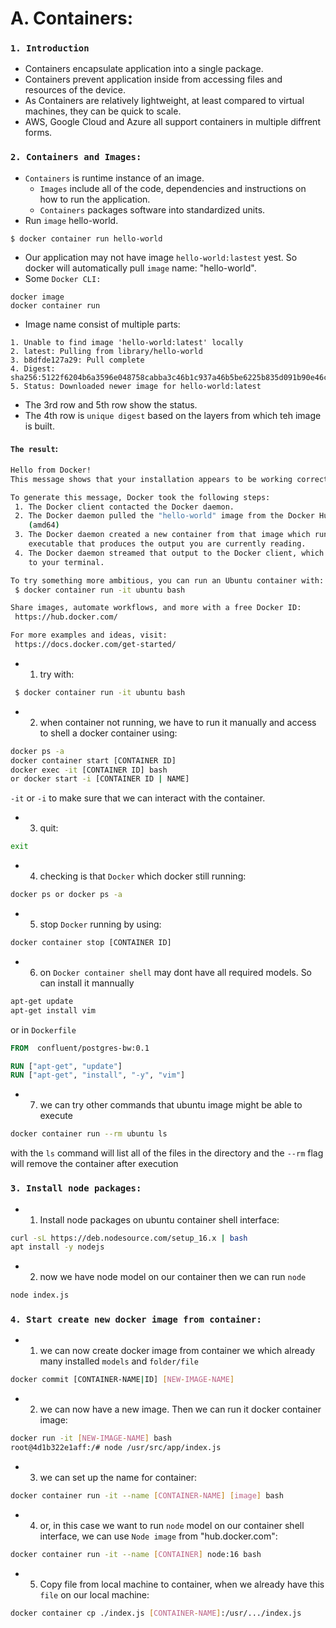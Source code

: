 # A. Containers:

### `1. Introduction`

- Containers encapsulate application into a single package. 
- Containers prevent application inside from accessing files and resources of the device. 
- As Containers are relatively lightweight, at least compared to virtual machines, they can be quick to scale. 
- AWS, Google Cloud and Azure all support containers in multiple diffrent forms. 

### `2. Containers and Images:`

- `Containers` is runtime instance of an image.
    - `Images` include all of the code, dependencies and instructions on how to run the application. 
    - `Containers` packages software into standardized units. 
- Run `image` hello-world. 
```
$ docker container run hello-world
```
- Our application may not have image `hello-world:lastest` yest. So docker will automatically pull `image` name: "hello-world".
- Some `Docker CLI:`
```
docker image
docker container run
```
- Image name consist of multiple parts:
```
1. Unable to find image 'hello-world:latest' locally
2. latest: Pulling from library/hello-world
3. b8dfde127a29: Pull complete
4. Digest: sha256:5122f6204b6a3596e048758cabba3c46b1c937a46b5be6225b835d091b90e46c
5. Status: Downloaded newer image for hello-world:latest
```
- The 3rd row and 5th row show the status.
- The 4th row is `unique digest` based on the layers from which teh image is built. 
#### `The result`: 
```bash
Hello from Docker!
This message shows that your installation appears to be working correctly.

To generate this message, Docker took the following steps:
 1. The Docker client contacted the Docker daemon.
 2. The Docker daemon pulled the "hello-world" image from the Docker Hub.
    (amd64)
 3. The Docker daemon created a new container from that image which runs the
    executable that produces the output you are currently reading.
 4. The Docker daemon streamed that output to the Docker client, which sent it
    to your terminal.

To try something more ambitious, you can run an Ubuntu container with:
 $ docker container run -it ubuntu bash

Share images, automate workflows, and more with a free Docker ID:
 https://hub.docker.com/

For more examples and ideas, visit:
 https://docs.docker.com/get-started/
```
- 1. try with: 
```bash
 $ docker container run -it ubuntu bash
```
- 2. when container not running, we have to run it manually and access to shell a docker container using: 

```bash
docker ps -a
docker container start [CONTAINER ID]
docker exec -it [CONTAINER ID] bash
or docker start -i [CONTAINER ID | NAME]
```
`-it` or `-i` to make sure that we can interact with the container. 

- 3. quit: 

```bash
exit
```
- 4. checking is that `Docker` which docker still running: 

```bash
docker ps or docker ps -a
```

- 5. stop `Docker` running by using: 

```bash
docker container stop [CONTAINER ID]
```

- 6. on `Docker container shell` may dont have all required models. So can install it mannually

```bash
apt-get update
apt-get install vim
```
or in `Dockerfile`

```Dockerfile
FROM  confluent/postgres-bw:0.1

RUN ["apt-get", "update"]
RUN ["apt-get", "install", "-y", "vim"]
```
- 7. we can try other commands that ubuntu image might be able to execute

```bash
docker container run --rm ubuntu ls
```
with the `ls` command will list all of the files in the directory and the `--rm` flag will remove the container after execution


### `3. Install node packages:`

- 1. Install node packages on ubuntu container shell interface: 

```bash
curl -sL https://deb.nodesource.com/setup_16.x | bash
apt install -y nodejs
```
- 2. now we have node model on our container then we can run `node`

```bash
node index.js
```


### `4. Start create new docker image from container: `

- 1. we can now create docker image from container we which already many installed `models` and `folder/file`


```bash
docker commit [CONTAINER-NAME|ID] [NEW-IMAGE-NAME]
```

- 2. we can now have a new image. Then we can run it docker container image:

```bash
docker run -it [NEW-IMAGE-NAME] bash
root@4d1b322e1aff:/# node /usr/src/app/index.js
```

- 3. we can set up the name for container: 

```bash
docker container run -it --name [CONTAINER-NAME] [image] bash
```

- 4. or, in this case we want to run `node` model on our container shell interface, we can use `Node image` from "hub.docker.com":

```bash
docker container run -it --name [CONTAINER] node:16 bash
```

- 5. Copy file from local machine to container, when we already have this `file` on our local machine:

```bash
docker container cp ./index.js [CONTAINER-NAME]:/usr/.../index.js
```

